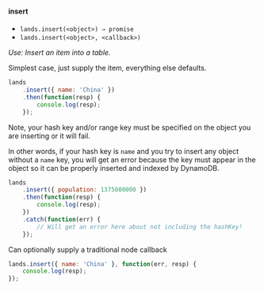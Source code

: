 #### insert

* `lands.insert(<object>) ⇒ promise`
* `lands.insert(<object>, <callback>)`

*Use: Insert an item into a table.*

Simplest case, just supply the item, everything else defaults.

```js
lands
    .insert({ name: 'China' })
    .then(function(resp) {
        console.log(resp);
    });
```

Note, your hash key and/or range key must be specified on the object you are inserting or it will fail.

In other words, if your hash key is `name` and you try to insert any object without a `name` key, you will get an error because the key must appear in the object so it can be properly inserted and indexed by DynamoDB.

```js
lands
    .insert({ population: 1375000000 })
    .then(function(resp) {
        console.log(resp);
    })
    .catch(function(err) {
        // Will get an error here about not including the hashKey!
    });
```


Can optionally supply a traditional node callback

```js
lands.insert({ name: 'China' }, function(err, resp) {
    console.log(resp);
});
```
